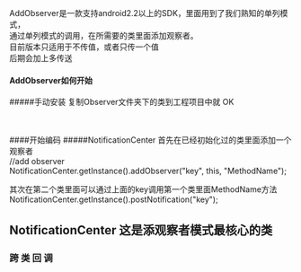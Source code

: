AddObserver是一款支持android2.2以上的SDK，里面用到了我们熟知的单列模式，<br>
通过单列模式的调用，在所需要的类里面添加观察者。<br>
目前版本只适用于不传值，或者只传一个值<br>
后期会加上多传送<br>

#### AddObserver如何开始
#####手动安装
复制Observer文件夹下的类到工程项目中就 OK <br><br><br>

####开始编码
#####NotificationCenter
首先在已经初始化过的类里面添加一个观察者<br>
    //add observer    
    NotificationCenter.getInstance().addObserver("key", this, "MethodName");<br>
    
其次在第二个类里面可以通过上面的key调用第一个类里面MethodName方法<br>
        NotificationCenter.getInstance().postNotification("key");<br>       


NotificationCenter   这是添观察者模式最核心的类
------

### 跨 类 回 调
